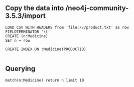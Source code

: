 ## Copy the data into /neo4j-community-3.5.3/import

```
LOAD CSV WITH HEADERS from 'file:///product.txt' as row
FIELDTERMINATOR '\t'
CREATE (n:Medicine)
SET n = row

CREATE INDEX ON :Medicine(PRODUCTID)


```

## Querying
```
match(n:Medicine) return n limit 10
```
